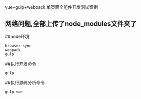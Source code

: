 
vue+gulp+webpack 单页面全组件开发测试案例

网络问题,全部上传了node_modules文件夹了
-----------------------------------

##node环境

    browser-sync
    webpack
    gulp


##执行开发命令

    gulp


##执行源码分析命令

    gulp vue
